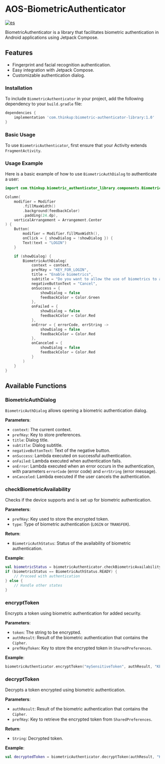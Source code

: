 
# AOS-BiometricAuthenticator
[![es](https://img.shields.io/badge/lang-es-yellow.svg)](https://github.com/thinkupsoft/AOS-BiometricAuthenticator/README.es.md)

BiometricAuthenticator is a library that facilitates biometric authentication in Android applications using Jetpack Compose.

## Features
- Fingerprint and facial recognition authentication.
- Easy integration with Jetpack Compose.
- Customizable authentication dialog.

### Installation
To include `BiometricAuthenticator` in your project, add the following dependency to your `build.gradle` file:
```groovy
dependencies {
    implementation 'com.thinkup:biometric-authenticator-library:1.0'
}
```

### Basic Usage
To use `BiometricAuthenticator`, first ensure that your Activity extends `FragmentActivity`.

### Usage Example
Here is a basic example of how to use `BiometricAuthDialog` to authenticate a user:
```kotlin
import com.thinkup.biometric_authenticator_library.components.BiometricAuthDialog

Column(
    modifier = Modifier
        .fillMaxWidth()
        .background(feedbackColor)
        .padding(24.dp),
    verticalArrangement = Arrangement.Center
) {
    Button(
        modifier = Modifier.fillMaxWidth(),
        onClick = { showDialog = !showDialog }) {
        Text(text = "LOGIN")
    }

    if (showDialog) {
        BiometricAuthDialog(
            context = context,
            prefKey = "KEY_FOR_LOGIN",
            title = "Enable biometrics",
            subtitle = "Do you want to allow the use of biometrics to access?",
            negativeButtonText = "Cancel",
            onSuccess = {
                showDialog = false
                feedbackColor = Color.Green
            },
            onFailed = {
                showDialog = false
                feedbackColor = Color.Red
            },
            onError = { errorCode, errString ->
                showDialog = false
                feedbackColor = Color.Red
            },
            onCanceled = {
                showDialog = false
                feedbackColor = Color.Red
            }
        )
    }
}
```

## Available Functions

### BiometricAuthDialog

`BiometricAuthDialog` allows opening a biometric authentication dialog.

**Parameters**:
- `context`: The current context.
- `prefKey`: Key to store preferences.
- `title`: Dialog title.
- `subtitle`: Dialog subtitle.
- `negativeButtonText`: Text of the negative button.
- `onSuccess`: Lambda executed on successful authentication.
- `onFailed`: Lambda executed when authentication fails.
- `onError`: Lambda executed when an error occurs in the authentication, with parameters `errorCode` (error code) and `errString` (error message).
- `onCanceled`: Lambda executed if the user cancels the authentication.

### checkBiometricAvailability

Checks if the device supports and is set up for biometric authentication.

**Parameters**:
- `prefKey`: Key used to store the encrypted token.
- `type`: Type of biometric authentication (`LOGIN` or `TRANSFER`).

**Return**:
- `BiometricAuthStatus`: Status of the availability of biometric authentication.

**Example**:
```kotlin
val biometricStatus = biometricAuthenticator.checkBiometricAvailability("KEY_FOR_LOGIN", BiometricType.LOGIN)
if (biometricStatus == BiometricAuthStatus.READY) {
    // Proceed with authentication
} else {
    // Handle other states
}
```

### encryptToken

Encrypts a token using biometric authentication for added security.

**Parameters**:
- `token`: The string to be encrypted.
- `authResult`: Result of the biometric authentication that contains the `Cipher`.
- `prefKeyToken`: Key to store the encrypted token in `SharedPreferences`.

**Example**:
```kotlin
biometricAuthenticator.encryptToken("mySensitiveToken", authResult, "KEY_FOR_LOGIN")
```

### decryptToken

Decrypts a token encrypted using biometric authentication.

**Parameters**:
- `authResult`: Result of the biometric authentication that contains the `Cipher`.
- `prefKey`: Key to retrieve the encrypted token from `SharedPreferences`.

**Return**:
- `String`: Decrypted token.

**Example**:
```kotlin
val decryptedToken = biometricAuthenticator.decryptToken(authResult, "KEY_FOR_LOGIN")
```
